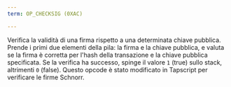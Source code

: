 ```yaml
---
term: OP_CHECKSIG (0XAC)

---
```

Verifica la validità di una firma rispetto a una determinata chiave pubblica. Prende i primi due elementi della pila: la firma e la chiave pubblica, e valuta se la firma è corretta per l'hash della transazione e la chiave pubblica specificata. Se la verifica ha successo, spinge il valore `1` (true) sullo stack, altrimenti `0` (false). Questo opcode è stato modificato in Tapscript per verificare le firme Schnorr.